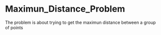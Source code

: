 # Maximun_Distance_Problem
The problem is about trying to get the maximun distance between a group of points
